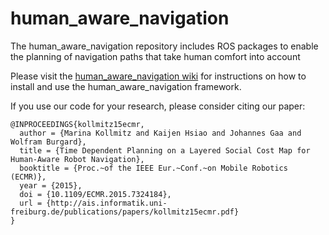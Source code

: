 # human_aware_navigation
The human_aware_navigation repository includes ROS packages to enable the planning of navigation paths that take human comfort into account 

Please visit the [human_aware_navigation wiki](https://github.com/marinaKollmitz/human_aware_navigation/wiki) for instructions on how to install and use the human_aware_navigation framework.

If you use our code for your research, please consider citing our paper:

```
@INPROCEEDINGS{kollmitz15ecmr,
  author = {Marina Kollmitz and Kaijen Hsiao and Johannes Gaa and Wolfram Burgard},
  title = {Time Dependent Planning on a Layered Social Cost Map for Human-Aware Robot Navigation},
  booktitle = {Proc.~of the IEEE Eur.~Conf.~on Mobile Robotics (ECMR)},
  year = {2015},
  doi = {10.1109/ECMR.2015.7324184},
  url = {http://ais.informatik.uni-freiburg.de/publications/papers/kollmitz15ecmr.pdf}
}
```
